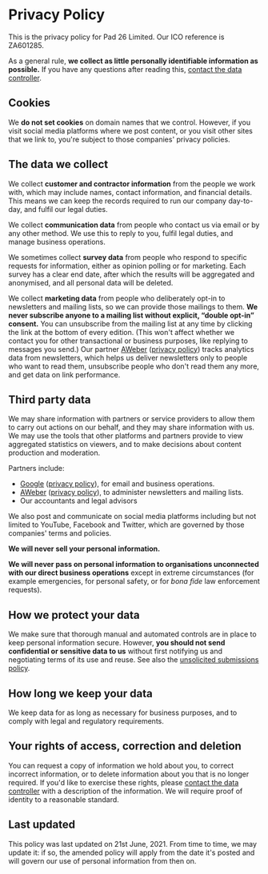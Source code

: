 Privacy Policy
==============

This is the privacy policy for Pad 26 Limited. Our ICO reference is ZA601285.

As a general rule, **we collect as little personally identifiable information as possible.** If you have any questions after reading this, [contact the data controller](https://www.tomscott.com/contact/).

Cookies
-------

We **do not set cookies** on domain names that we control. However, if you visit social media platforms where we post content, or you visit other sites that we link to, you're subject to those companies' privacy policies.

The data we collect
-------------------

We collect **customer and contractor information** from the people we work with, which may include names, contact information, and financial details. This means we can keep the records required to run our company day-to-day, and fulfil our legal duties.

We collect **communication data** from people who contact us via email or by any other method. We use this to reply to you, fulfil legal duties, and manage business operations.

We sometimes collect **survey data** from people who respond to specific requests for information, either as opinion polling or for marketing. Each survey has a clear end date, after which the results will be aggregated and anonymised, and all personal data will be deleted.

We collect **marketing data** from people who deliberately opt-in to newsletters and mailing lists, so we can provide those mailings to them. **We never subscribe anyone to a mailing list without explicit, “double opt-in” consent.** You can unsubscribe from the mailing list at any time by clicking the link at the bottom of every edition. (This won't affect whether we contact you for other transactional or business purposes, like replying to messages you send.) Our partner [AWeber](https://www.aweber.com/) ([privacy policy](https://www.aweber.com/privacy.htm)) tracks analytics data from newsletters, which helps us deliver newsletters only to people who want to read them, unsubscribe people who don't read them any more, and get data on link performance.

Third party data
----------------

We may share information with partners or service providers to allow them to carry out actions on our behalf, and they may share information with us. We may use the tools that other platforms and partners provide to view aggregated statistics on viewers, and to make decisions about content production and moderation.

Partners include:

* [Google](https://www.google.com/) ([privacy policy](https://policies.google.com/privacy)), for email and business operations.
* [AWeber](https://www.aweber.com/) ([privacy policy](https://www.aweber.com/privacy.htm)), to administer newsletters and mailing lists.
* Our accountants and legal advisors

We also post and communicate on social media platforms including but not limited to YouTube, Facebook and Twitter, which are governed by those companies' terms and policies.

**We will never sell your personal information.**

**We will never pass on personal information to organisations unconnected with our direct business operations** except in extreme circumstances (for example emergencies, for personal safety, or for _bona fide_ law enforcement requests).

How we protect your data
------------------------

We make sure that thorough manual and automated controls are in place to keep personal information secure. However, **you should not send confidential or sensitive data to us** without first notifying us and negotiating terms of its use and reuse. See also the [unsolicited submissions policy](https://www.tomscott.com/contact/unsolicited/).

How long we keep your data
--------------------------

We keep data for as long as necessary for business purposes, and to comply with legal and regulatory requirements.

Your rights of access, correction and deletion
----------------------------------------------

You can request a copy of information we hold about you, to correct incorrect information, or to delete information about you that is no longer required. If you'd like to exercise these rights, please [contact the data controller](https://www.tomscott.com/contact/) with a description of the information. We will require proof of identity to a reasonable standard.

Last updated
------------

This policy was last updated on 21st June, 2021. From time to time, we may update it: if so, the amended policy will apply from the date it's posted and will govern our use of personal information from then on.
